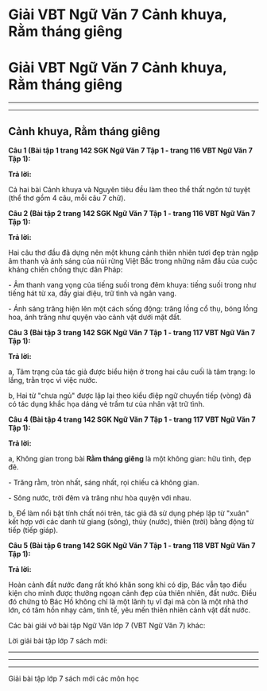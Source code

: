 # Giải VBT Ngữ Văn 7 Cảnh khuya, Rằm tháng giêng

# Giải VBT Ngữ Văn 7 Cảnh khuya, Rằm tháng giêng

* * *

* * *

## Cảnh khuya, Rằm tháng giêng

**Câu 1 (Bài tập 1 trang 142 SGK Ngữ Văn 7 Tập 1 - trang 116 VBT Ngữ Văn 7 Tập 1):**

**Trả lời:**

Cả hai bài Cảnh khuya và Nguyên tiêu đều làm theo thể thất ngôn tứ tuyệt (thể thơ gồm 4 câu, mỗi câu 7 chữ).

**Câu 2 (Bài tập 2 trang 142 SGK Ngữ Văn 7 Tập 1 - trang 116 VBT Ngữ Văn 7 Tập 1):**

**Trả lời:**

Hai câu thơ đầu đã dựng nên một khung cảnh thiên nhiên tươi đẹp tràn ngập âm thanh và ánh sáng của núi rừng Việt Bắc trong những năm đầu của cuộc kháng chiến chống thực dân Pháp:

\- Âm thanh vang vọng của tiếng suối trong đêm khuya: tiếng suối trong như tiếng hát từ xa, đầy giai điệu, trữ tình và ngân vang. 

\- Ánh sáng trăng hiện lên một cách sống động: trăng lồng cổ thụ, bóng lồng hoa, ánh trăng như quyện vào cảnh vật dưới mặt đất. 

**Câu 3 (Bài tập 3 trang 142 SGK Ngữ Văn 7 Tập 1 - trang 117 VBT Ngữ Văn 7 Tập 1):**

**Trả lời:**

a, Tâm trạng của tác giả được biểu hiện ở trong hai câu cuối là tâm trạng: lo lắng, trằn trọc vì việc nước.

b, Hai từ "chưa ngủ" được lặp lại theo kiểu điệp ngữ chuyển tiếp (vòng) đã có tác dụng khắc họa dáng vẻ trầm tư của nhân vật trữ tình.

**Câu 4 (Bài tập 4 trang 142 SGK Ngữ Văn 7 Tập 1 - trang 117 VBT Ngữ Văn 7 Tập 1):**

**Trả lời:**

a, Không gian trong bài **Rằm tháng giêng** là một không gian: hữu tình, đẹp đẽ.

\- Trăng rằm, tròn nhất, sáng nhất, rọi chiếu cả không gian.

\- Sông nước, trời đêm và trăng như hòa quyện với nhau.

b, Để làm nổi bật tính chất nói trên, tác giả đã sử dụng phép lặp từ "xuân" kết hợp với các danh từ giang (sông), thủy (nước), thiên (trời) bằng động từ tiếp (tiếp giáp).

**Câu 5 (Bài tập 6 trang 142 SGK Ngữ Văn 7 Tập 1 - trang 118 VBT Ngữ Văn 7 Tập 1):**

**Trả lời:**

Hoàn cảnh đất nước đang rất khó khăn song khi có dịp, Bác vẫn tạo điều kiện cho mình được thưởng ngoạn cảnh đẹp của thiên nhiên, đất nước. Điều đó chứng tỏ Bác Hồ không chỉ là một lãnh tụ vĩ đại mà còn là một nhà thơ lớn, có tâm hồn nhạy cảm, tinh tế, yêu mến thiên nhiên cảnh vật đất nước.

Các bài giải vở bài tập Ngữ Văn lớp 7 (VBT Ngữ Văn 7) khác:

Lời giải bài tập lớp 7 sách mới:

* * *

* * *

* * *

Giải bài tập lớp 7 sách mới các môn học

